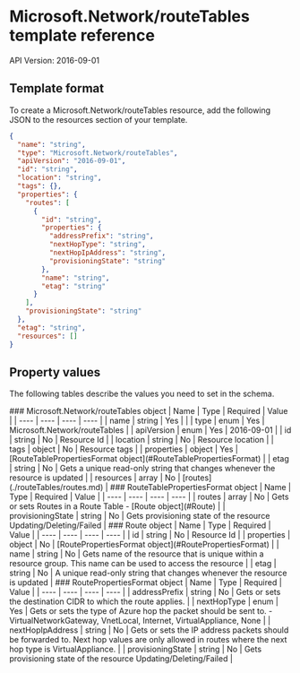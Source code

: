 # Microsoft.Network/routeTables template reference
API Version: 2016-09-01
## Template format

To create a Microsoft.Network/routeTables resource, add the following JSON to the resources section of your template.

```json
{
  "name": "string",
  "type": "Microsoft.Network/routeTables",
  "apiVersion": "2016-09-01",
  "id": "string",
  "location": "string",
  "tags": {},
  "properties": {
    "routes": [
      {
        "id": "string",
        "properties": {
          "addressPrefix": "string",
          "nextHopType": "string",
          "nextHopIpAddress": "string",
          "provisioningState": "string"
        },
        "name": "string",
        "etag": "string"
      }
    ],
    "provisioningState": "string"
  },
  "etag": "string",
  "resources": []
}
```
## Property values

The following tables describe the values you need to set in the schema.

<a id="Microsoft.Network/routeTables" />
### Microsoft.Network/routeTables object
|  Name | Type | Required | Value |
|  ---- | ---- | ---- | ---- |
|  name | string | Yes |  |
|  type | enum | Yes | Microsoft.Network/routeTables |
|  apiVersion | enum | Yes | 2016-09-01 |
|  id | string | No | Resource Id |
|  location | string | No | Resource location |
|  tags | object | No | Resource tags |
|  properties | object | Yes | [RouteTablePropertiesFormat object](#RouteTablePropertiesFormat) |
|  etag | string | No | Gets a unique read-only string that changes whenever the resource is updated |
|  resources | array | No | [routes](./routeTables/routes.md) |


<a id="RouteTablePropertiesFormat" />
### RouteTablePropertiesFormat object
|  Name | Type | Required | Value |
|  ---- | ---- | ---- | ---- |
|  routes | array | No | Gets or sets Routes in a Route Table - [Route object](#Route) |
|  provisioningState | string | No | Gets provisioning state of the resource Updating/Deleting/Failed |


<a id="Route" />
### Route object
|  Name | Type | Required | Value |
|  ---- | ---- | ---- | ---- |
|  id | string | No | Resource Id |
|  properties | object | No | [RoutePropertiesFormat object](#RoutePropertiesFormat) |
|  name | string | No | Gets name of the resource that is unique within a resource group. This name can be used to access the resource |
|  etag | string | No | A unique read-only string that changes whenever the resource is updated |


<a id="RoutePropertiesFormat" />
### RoutePropertiesFormat object
|  Name | Type | Required | Value |
|  ---- | ---- | ---- | ---- |
|  addressPrefix | string | No | Gets or sets the destination CIDR to which the route applies. |
|  nextHopType | enum | Yes | Gets or sets the type of Azure hop the packet should be sent to. - VirtualNetworkGateway, VnetLocal, Internet, VirtualAppliance, None |
|  nextHopIpAddress | string | No | Gets or sets the IP address packets should be forwarded to. Next hop values are only allowed in routes where the next hop type is VirtualAppliance. |
|  provisioningState | string | No | Gets provisioning state of the resource Updating/Deleting/Failed |

